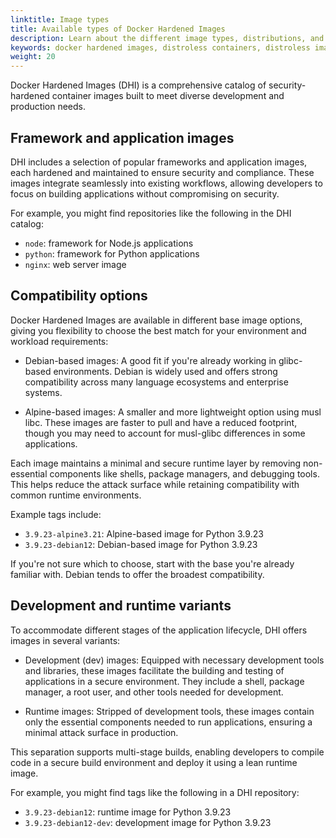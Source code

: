 ```yaml
---
linktitle: Image types
title: Available types of Docker Hardened Images
description: Learn about the different image types, distributions, and variants offered in the Docker Hardened Images catalog.
keywords: docker hardened images, distroless containers, distroless images, docker distroless, alpine base image, debian base image, development containers, runtime containers, secure base image, multi-stage builds
weight: 20
---
```


Docker Hardened Images (DHI) is a comprehensive catalog of
security-hardened container images built to meet diverse
development and production needs.

## Framework and application images

DHI includes a selection of popular frameworks and application images, each
hardened and maintained to ensure security and compliance. These images
integrate seamlessly into existing workflows, allowing developers to focus on
building applications without compromising on security.

For example, you might find repositories like the following in the DHI catalog:

- `node`: framework for Node.js applications
- `python`: framework for Python applications
- `nginx`: web server image

## Compatibility options

Docker Hardened Images are available in different base image options, giving you
flexibility to choose the best match for your environment and workload
requirements:

- Debian-based images: A good fit if you're already working in glibc-based
  environments. Debian is widely used and offers strong compatibility across
  many language ecosystems and enterprise systems.

- Alpine-based images: A smaller and more lightweight option using musl libc.
  These images are faster to pull and have a reduced footprint, though you may
  need to account for musl-glibc differences in some applications.

Each image maintains a minimal and secure runtime layer by removing
non-essential components like shells, package managers, and debugging tools.
This helps reduce the attack surface while retaining compatibility with common
runtime environments.

Example tags include:

- `3.9.23-alpine3.21`: Alpine-based image for Python 3.9.23
- `3.9.23-debian12`: Debian-based image for Python 3.9.23

If you're not sure which to choose, start with the base you're already familiar
with. Debian tends to offer the broadest compatibility.

## Development and runtime variants

To accommodate different stages of the application lifecycle, DHI offers images
in several variants:

- Development (dev) images: Equipped with necessary development tools and
libraries, these images facilitate the building and testing of applications in a
secure environment. They include a shell, package manager, a root user, and
other tools needed for development.

- Runtime images: Stripped of development tools, these images contain only the
essential components needed to run applications, ensuring a minimal attack
surface in production.

This separation supports multi-stage builds, enabling developers to compile code
in a secure build environment and deploy it using a lean runtime image.

For example, you might find tags like the following in a DHI repository:

- `3.9.23-debian12`: runtime image for Python 3.9.23
- `3.9.23-debian12-dev`: development image for Python 3.9.23